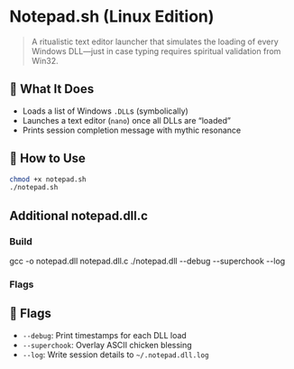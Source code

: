 # Notepad.sh (Linux Edition)

> A ritualistic text editor launcher that simulates the loading of every Windows DLL—just in case typing requires spiritual validation from Win32.

## 🧪 What It Does

- Loads a list of Windows `.DLL`s (symbolically)
- Launches a text editor (`nano`) once all DLLs are “loaded”
- Prints session completion message with mythic resonance

## 🔧 How to Use

```bash
chmod +x notepad.sh
./notepad.sh
```

## Additional notepad.dll.c

### Build

gcc -o notepad.dll notepad.dll.c
./notepad.dll --debug --superchook --log

### Flags

## 🔧 Flags

- `--debug`: Print timestamps for each DLL load
- `--superchook`: Overlay ASCII chicken blessing
- `--log`: Write session details to `~/.notepad.dll.log`

